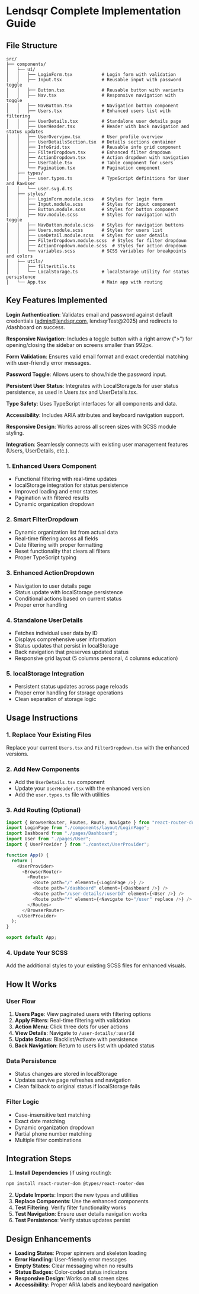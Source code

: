 # Lendsqr Complete Implementation Guide

## File Structure

```
src/
├── components/
│   ├── ui/
│   │   ├── LoginForm.tsx           # Login form with validation
│   │   ├── Input.tsx               # Reusable input with password toggle
│   │   ├── Button.tsx              # Reusable button with variants
│   │   ├── Nav.tsx                 # Responsive navigation with toggle
│   │   ├── NavButton.tsx           # Navigation button component
│   │   ├── Users.tsx               # Enhanced users list with filtering
│   │   ├── UserDetails.tsx         # Standalone user details page
│   │   ├── UserHeader.tsx          # Header with back navigation and status updates
│   │   ├── UserOverview.tsx        # User profile overview
│   │   ├── UserDetailsSection.tsx  # Details sections container
│   │   ├── InfoGrid.tsx            # Reusable info grid component
│   │   ├── FilterDropdown.tsx      # Enhanced filter dropdown
│   │   ├── ActionDropdown.tsx      # Action dropdown with navigation
│   │   ├── UserTable.tsx           # Table component for users
│   │   └── Pagination.tsx          # Pagination component
│   ├── types/
│   │   ├── user.types.ts           # TypeScript definitions for User and RawUser
│   │   └── user.svg.d.ts
│   ├── styles/
│   │   ├── LoginForm.module.scss   # Styles for login form
│   │   ├── Input.module.scss       # Styles for input component
│   │   ├── Button.module.scss      # Styles for button component
│   │   ├── Nav.module.scss         # Styles for navigation with toggle
│   │   ├── NavButton.module.scss   # Styles for navigation buttons
│   │   ├── Users.module.scss       # Styles for users list
│   │   ├── useDetail.module.scss   # Styles for user details
│   │   ├── FilterDropdown.module.scss  # Styles for filter dropdown
│   │   ├── ActionDropdown.module.scss  # Styles for action dropdown
│   │   └── variables.scss          # SCSS variables for breakpoints and colors
│   ├── utils/
│   │   ├── filterUtils.ts
│   │   └── LocalStorage.ts         # localStorage utility for status persistence
│   └── App.tsx                     # Main app with routing
```

## Key Features Implemented

**Login Authentication**: Validates email and password against default credentials (admin@lendsqr.com, lendsqrTest@2025) and redirects to /dashboard on success.

**Responsive Navigation**: Includes a toggle button with a right arrow (">") for opening/closing the sidebar on screens smaller than 992px.

**Form Validation**: Ensures valid email format and exact credential matching with user-friendly error messages.

**Password Toggle**: Allows users to show/hide the password input.

**Persistent User Status**: Integrates with LocalStorage.ts for user status persistence, as used in Users.tsx and UserDetails.tsx.

**Type Safety**: Uses TypeScript interfaces for all components and data.

**Accessibility**: Includes ARIA attributes and keyboard navigation support.

**Responsive Design**: Works across all screen sizes with SCSS module styling.

**Integration**: Seamlessly connects with existing user management features (Users, UserDetails, etc.).

### 1. Enhanced Users Component

- Functional filtering with real-time updates
- localStorage integration for status persistence
- Improved loading and error states
- Pagination with filtered results
- Dynamic organization dropdown

### 2. Smart FilterDropdown

- Dynamic organization list from actual data
- Real-time filtering across all fields
- Date filtering with proper formatting
- Reset functionality that clears all filters
- Proper TypeScript typing

### 3. Enhanced ActionDropdown

- Navigation to user details page
- Status update with localStorage persistence
- Conditional actions based on current status
- Proper error handling

### 4. Standalone UserDetails

- Fetches individual user data by ID
- Displays comprehensive user information
- Status updates that persist in localStorage
- Back navigation that preserves updated status
- Responsive grid layout (5 columns personal, 4 columns education)

### 5. localStorage Integration

- Persistent status updates across page reloads
- Proper error handling for storage operations
- Clean separation of storage logic

## Usage Instructions

### 1. Replace Your Existing Files

Replace your current `Users.tsx` and `FilterDropdown.tsx` with the enhanced versions.

### 2. Add New Components

- Add the `UserDetails.tsx` component
- Update your `UserHeader.tsx` with the enhanced version
- Add the `user.types.ts` file with utilities

### 3. Add Routing (Optional)

```typescript
import { BrowserRouter, Routes, Route, Navigate } from "react-router-dom";
import LoginPage from "./components/layout/LoginPage";
import Dashboard from "./pages/Dashboard";
import User from "./pages/User";
import { UserProvider } from "./context/UserProvider";

function App() {
  return (
    <UserProvider>
      <BrowserRouter>
        <Routes>
          <Route path="/" element={<LoginPage />} />
          <Route path="/dashboard" element={<Dashboard />} />
          <Route path="/user-details/:userId" element={<User />} />
          <Route path="*" element={<Navigate to="/user" replace />} />
        </Routes>
      </BrowserRouter>
    </UserProvider>
  );
}

export default App;
```

### 4. Update Your SCSS

Add the additional styles to your existing SCSS files for enhanced visuals.

## How It Works

### User Flow

1. **Users Page**: View paginated users with filtering options
2. **Apply Filters**: Real-time filtering with validation
3. **Action Menu**: Click three dots for user actions
4. **View Details**: Navigate to `/user-details/:userId`
5. **Update Status**: Blacklist/Activate with persistence
6. **Back Navigation**: Return to users list with updated status

### Data Persistence

- Status changes are stored in localStorage
- Updates survive page refreshes and navigation
- Clean fallback to original status if localStorage fails

### Filter Logic

- Case-insensitive text matching
- Exact date matching
- Dynamic organization dropdown
- Partial phone number matching
- Multiple filter combinations

## Integration Steps

1. **Install Dependencies** (if using routing):

```bash
npm install react-router-dom @types/react-router-dom
```

2. **Update Imports**: Import the new types and utilities
3. **Replace Components**: Use the enhanced components
4. **Test Filtering**: Verify filter functionality works
5. **Test Navigation**: Ensure user details navigation works
6. **Test Persistence**: Verify status updates persist

## Design Enhancements

- **Loading States**: Proper spinners and skeleton loading
- **Error Handling**: User-friendly error messages
- **Empty States**: Clear messaging when no results
- **Status Badges**: Color-coded status indicators
- **Responsive Design**: Works on all screen sizes
- **Accessibility**: Proper ARIA labels and keyboard navigation
